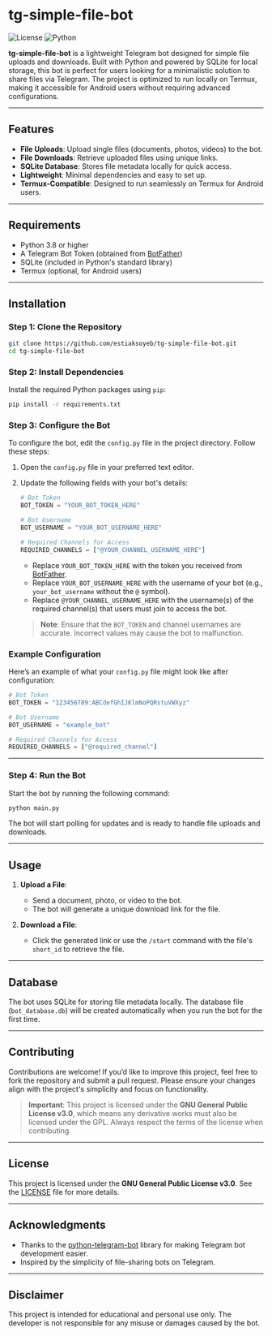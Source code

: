 # **tg-simple-file-bot**

![License](https://img.shields.io/badge/license-GPLv3-blue.svg) ![Python](https://img.shields.io/badge/python-3.8%20%7C%203.9%20%7C%203.10%20%7C%203.11-blue)

**tg-simple-file-bot** is a lightweight Telegram bot designed for simple file uploads and downloads. Built with Python and powered by SQLite for local storage, this bot is perfect for users looking for a minimalistic solution to share files via Telegram. The project is optimized to run locally on Termux, making it accessible for Android users without requiring advanced configurations.

---

## **Features**

- **File Uploads**: Upload single files (documents, photos, videos) to the bot.
- **File Downloads**: Retrieve uploaded files using unique links.
- **SQLite Database**: Stores file metadata locally for quick access.
- **Lightweight**: Minimal dependencies and easy to set up.
- **Termux-Compatible**: Designed to run seamlessly on Termux for Android users.

---

## **Requirements**

- Python 3.8 or higher
- A Telegram Bot Token (obtained from [BotFather](https://core.telegram.org/bots#botfather))
- SQLite (included in Python's standard library)
- Termux (optional, for Android users)

---

## **Installation**

### **Step 1: Clone the Repository**

```bash
git clone https://github.com/estiaksoyeb/tg-simple-file-bot.git
cd tg-simple-file-bot
```

### **Step 2: Install Dependencies**

Install the required Python packages using `pip`:

```bash
pip install -r requirements.txt
```


### **Step 3: Configure the Bot**

To configure the bot, edit the `config.py` file in the project directory. Follow these steps:

1. Open the `config.py` file in your preferred text editor.
2. Update the following fields with your bot's details:

   ```python
   # Bot Token
   BOT_TOKEN = "YOUR_BOT_TOKEN_HERE"

   # Bot Username
   BOT_USERNAME = "YOUR_BOT_USERNAME_HERE"

   # Required Channels for Access
   REQUIRED_CHANNELS = ["@YOUR_CHANNEL_USERNAME_HERE"]
   ```

   - Replace `YOUR_BOT_TOKEN_HERE` with the token you received from [BotFather](https://core.telegram.org/bots#botfather).
   - Replace `YOUR_BOT_USERNAME_HERE` with the username of your bot (e.g., `your_bot_username` without the `@` symbol).
   - Replace `@YOUR_CHANNEL_USERNAME_HERE` with the username(s) of the required channel(s) that users must join to access the bot.

   > **Note**: Ensure that the `BOT_TOKEN` and channel usernames are accurate. Incorrect values may cause the bot to malfunction.


### **Example Configuration**

Here’s an example of what your `config.py` file might look like after configuration:

```python
# Bot Token
BOT_TOKEN = "123456789:ABCdefGhIJKlmNoPQRstuVWXyz"

# Bot Username
BOT_USERNAME = "example_bot"

# Required Channels for Access
REQUIRED_CHANNELS = ["@required_channel"]
```

---

### **Step 4: Run the Bot**

Start the bot by running the following command:

```bash
python main.py
```

The bot will start polling for updates and is ready to handle file uploads and downloads.

---

## **Usage**

1. **Upload a File**:
   - Send a document, photo, or video to the bot.
   - The bot will generate a unique download link for the file.

2. **Download a File**:
   - Click the generated link or use the `/start` command with the file's `short_id` to retrieve the file.

---

## **Database**

The bot uses SQLite for storing file metadata locally. The database file (`bot_database.db`) will be created automatically when you run the bot for the first time.

---

## **Contributing**

Contributions are welcome! If you’d like to improve this project, feel free to fork the repository and submit a pull request. Please ensure your changes align with the project's simplicity and focus on functionality.

> **Important**: This project is licensed under the **GNU General Public License v3.0**, which means any derivative works must also be licensed under the GPL. Always respect the terms of the license when contributing.

---

## **License**

This project is licensed under the **GNU General Public License v3.0**. See the [LICENSE](LICENSE) file for more details.

---

## **Acknowledgments**

- Thanks to the [python-telegram-bot](https://github.com/python-telegram-bot/python-telegram-bot) library for making Telegram bot development easier.
- Inspired by the simplicity of file-sharing bots on Telegram.

---

## **Disclaimer**

This project is intended for educational and personal use only. The developer is not responsible for any misuse or damages caused by the bot.
